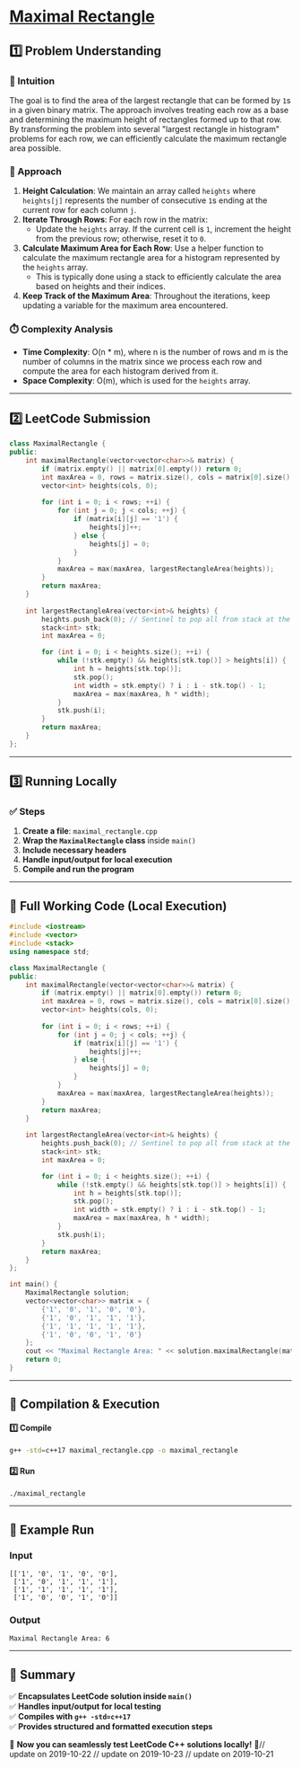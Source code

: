 # **[Maximal Rectangle](https://leetcode.com/problems/maximal-rectangle/description/)**  

## **1️⃣ Problem Understanding**  
### **📌 Intuition**  
The goal is to find the area of the largest rectangle that can be formed by `1`s in a given binary matrix. The approach involves treating each row as a base and determining the maximum height of rectangles formed up to that row. By transforming the problem into several "largest rectangle in histogram" problems for each row, we can efficiently calculate the maximum rectangle area possible.

### **🚀 Approach**  
1. **Height Calculation**: We maintain an array called `heights` where `heights[j]` represents the number of consecutive `1`s ending at the current row for each column `j`.
2. **Iterate Through Rows**: For each row in the matrix:
   - Update the `heights` array. If the current cell is `1`, increment the height from the previous row; otherwise, reset it to `0`.
3. **Calculate Maximum Area for Each Row**: Use a helper function to calculate the maximum rectangle area for a histogram represented by the `heights` array.
   - This is typically done using a stack to efficiently calculate the area based on heights and their indices.
4. **Keep Track of the Maximum Area**: Throughout the iterations, keep updating a variable for the maximum area encountered.

### **⏱️ Complexity Analysis**  
- **Time Complexity**: O(n * m), where n is the number of rows and m is the number of columns in the matrix since we process each row and compute the area for each histogram derived from it.
- **Space Complexity**: O(m), which is used for the `heights` array.

---  

## **2️⃣ LeetCode Submission**  
```cpp
class MaximalRectangle {
public:
    int maximalRectangle(vector<vector<char>>& matrix) {
        if (matrix.empty() || matrix[0].empty()) return 0;
        int maxArea = 0, rows = matrix.size(), cols = matrix[0].size();
        vector<int> heights(cols, 0);
        
        for (int i = 0; i < rows; ++i) {
            for (int j = 0; j < cols; ++j) {
                if (matrix[i][j] == '1') {
                    heights[j]++;
                } else {
                    heights[j] = 0;
                }
            }
            maxArea = max(maxArea, largestRectangleArea(heights));
        }
        return maxArea;
    }
    
    int largestRectangleArea(vector<int>& heights) {
        heights.push_back(0); // Sentinel to pop all from stack at the end
        stack<int> stk;
        int maxArea = 0;

        for (int i = 0; i < heights.size(); ++i) {
            while (!stk.empty() && heights[stk.top()] > heights[i]) {
                int h = heights[stk.top()];
                stk.pop();
                int width = stk.empty() ? i : i - stk.top() - 1;
                maxArea = max(maxArea, h * width);
            }
            stk.push(i);
        }
        return maxArea;
    }
};  
```  

---  

## **3️⃣ Running Locally**  
### **✅ Steps**  
1. **Create a file**: `maximal_rectangle.cpp`  
2. **Wrap the `MaximalRectangle` class** inside `main()`  
3. **Include necessary headers**  
4. **Handle input/output for local execution**  
5. **Compile and run the program**  

---  

## **📝 Full Working Code (Local Execution)**  
```cpp
#include <iostream>
#include <vector>
#include <stack>
using namespace std;

class MaximalRectangle {
public:
    int maximalRectangle(vector<vector<char>>& matrix) {
        if (matrix.empty() || matrix[0].empty()) return 0;
        int maxArea = 0, rows = matrix.size(), cols = matrix[0].size();
        vector<int> heights(cols, 0);
        
        for (int i = 0; i < rows; ++i) {
            for (int j = 0; j < cols; ++j) {
                if (matrix[i][j] == '1') {
                    heights[j]++;
                } else {
                    heights[j] = 0;
                }
            }
            maxArea = max(maxArea, largestRectangleArea(heights));
        }
        return maxArea;
    }
    
    int largestRectangleArea(vector<int>& heights) {
        heights.push_back(0); // Sentinel to pop all from stack at the end
        stack<int> stk;
        int maxArea = 0;

        for (int i = 0; i < heights.size(); ++i) {
            while (!stk.empty() && heights[stk.top()] > heights[i]) {
                int h = heights[stk.top()];
                stk.pop();
                int width = stk.empty() ? i : i - stk.top() - 1;
                maxArea = max(maxArea, h * width);
            }
            stk.push(i);
        }
        return maxArea;
    }
};

int main() {
    MaximalRectangle solution;
    vector<vector<char>> matrix = {
        {'1', '0', '1', '0', '0'},
        {'1', '0', '1', '1', '1'},
        {'1', '1', '1', '1', '1'},
        {'1', '0', '0', '1', '0'}
    };
    cout << "Maximal Rectangle Area: " << solution.maximalRectangle(matrix) << endl;
    return 0;
}  
```  

---  

## **🔧 Compilation & Execution**  
#### **1️⃣ Compile**  
```bash
g++ -std=c++17 maximal_rectangle.cpp -o maximal_rectangle
```  

#### **2️⃣ Run**  
```bash
./maximal_rectangle
```  

---  

## **🎯 Example Run**  
### **Input**  
```
[['1', '0', '1', '0', '0'],
 ['1', '0', '1', '1', '1'],
 ['1', '1', '1', '1', '1'],
 ['1', '0', '0', '1', '0']]
```  
### **Output**  
```
Maximal Rectangle Area: 6
```  

---  

## **📌 Summary**  
✅ **Encapsulates LeetCode solution inside `main()`**  
✅ **Handles input/output for local testing**  
✅ **Compiles with `g++ -std=c++17`**  
✅ **Provides structured and formatted execution steps**  

🚀 **Now you can seamlessly test LeetCode C++ solutions locally!** 🚀// update on 2019-10-22
// update on 2019-10-23
// update on 2019-10-21
